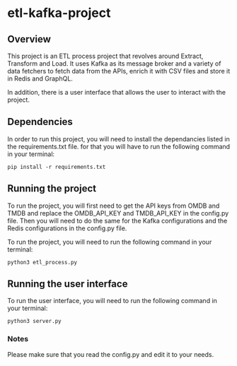 # etl-kafka-project

## Overview
This project is an ETL process project that revolves around Extract, Transform and Load. It uses Kafka as its message broker and a variety of data fetchers to fetch data from the APIs, enrich it with CSV files and store it in Redis and GraphQL.

In addition, there is a user interface that allows the user to interact with the project.

## Dependencies
In order to run this project, you will need to install the dependancies listed in the requirements.txt file. for that you will have to run the following command in your terminal:

`pip install -r requirements.txt`

## Running the project
To run the project, you will first need to get the API keys from OMDB and TMDB and replace the OMDB_API_KEY and TMDB_API_KEY in the config.py file. Then you will need to do the same for the Kafka configurations and the Redis configurations in the config.py file.

To run the project, you will need to run the following command in your terminal:

`python3 etl_process.py`

## Running the user interface
To run the user interface, you will need to run the following command in your terminal:

`python3 server.py`

### Notes
Please make sure that you read the config.py and edit it to your needs.